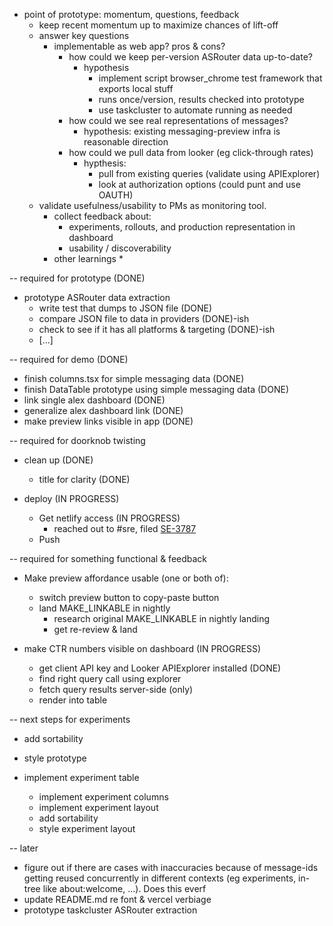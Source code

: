 * point of prototype: momentum, questions, feedback
  * keep recent momentum up to maximize chances of lift-off
  * answer key questions
    * implementable as web app? pros & cons?
      * how could we keep per-version ASRouter data up-to-date?
        * hypothesis
          * implement script browser_chrome test framework that exports local stuff
          * runs once/version, results checked into prototype
          * use taskcluster to automate running as needed
      * how could we see real representations of messages?
        * hypothesis: existing messaging-preview infra is reasonable direction
      * how could we pull data from looker (eg click-through rates)
        * hypthesis:
          * pull from existing queries (validate using APIExplorer)
          * look at authorization options (could punt and use OAUTH)
  * validate usefulness/usability to PMs as monitoring tool.
    * collect feedback about:
      * experiments, rollouts, and production representation in dashboard
      * usability / discoverability
    * other learnings
      *

-- required for prototype (DONE)

* prototype ASRouter data extraction
  * write test that dumps to JSON file (DONE)
  * compare JSON file to data in providers (DONE)-ish
  * check to see if it has all platforms & targeting (DONE)-ish
  * [...]

-- required for demo (DONE)

* finish columns.tsx for simple messaging data (DONE)
* finish DataTable prototype using simple messaging data (DONE)
* link single alex dashboard (DONE)
* generalize alex dashboard link (DONE)
* make preview links visible in app (DONE)

-- required for doorknob twisting

* clean up (DONE)
  * title for clarity (DONE)

* deploy (IN PROGRESS)
  * Get netlify access (IN PROGRESS)
    * reached out to #sre, filed [SE-3787](https://mozilla-hub.atlassian.net/browse/SE-3787)
  * Push

-- required for something functional & feedback

* Make preview affordance usable (one or both of):
  * switch preview button to copy-paste button
  * land MAKE_LINKABLE in nightly
    * research original MAKE_LINKABLE in nightly landing
    * get re-review & land

* make CTR numbers visible on dashboard (IN PROGRESS)
  * get client API key and Looker APIExplorer installed (DONE)
  * find right query call using explorer
  * fetch query results server-side (only)
  * render into table

-- next steps for experiments

* add sortability
* style prototype

* implement experiment table
  * implement experiment columns
  * implement experiment layout
  * add sortability
  * style experiment layout

-- later

* figure out if there are cases with inaccuracies because of      message-ids getting reused concurrently in different contexts (eg experiments, in-tree like about:welcome, ...).  Does this everf
* update README.md re font & vercel verbiage
* prototype taskcluster ASRouter extraction
